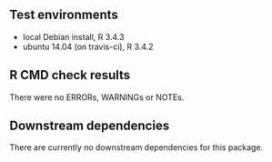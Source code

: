 ## Test environments
* local Debian install, R 3.4.3
* ubuntu 14.04 (on travis-ci), R 3.4.2

## R CMD check results
There were no ERRORs, WARNINGs or NOTEs. 

## Downstream dependencies
There are currently no downstream dependencies for this package.
